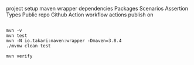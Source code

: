 project setup 
maven wrapper 
dependencies 
Packages
Scenarios
Assertion Types
Public repo
Github Action 
workflow actions
publish on


````

mvn -v
mvn test
mvn -N io.takari:maven:wrapper -Dmaven=3.8.4
./mvnw clean test

mvn verify
````